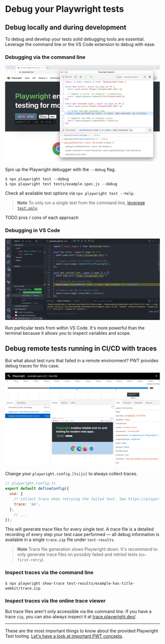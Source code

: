 # Debug your Playwright tests


## Debug locally and during development

To debug and develop your tests solid debugging tools are essential. Leverage the command line or the VS Code extension to debug with ease.
### Debugging via the command line

![Debugging session in VS Code](../../../assets/01-03-debugging-via-the-terminal.png)

Spin up the Playwright debugger with the `--debug` flag.

```
$ npx playwright test --debug
$ npx playwright test tests/example.spec.js --debug
```

Check all available test options via `npx playwright test --help`.

> **Note**
> To only run a single test from the command line, [leverage `test.only`](https://playwright.dev/docs/api/class-test#test-only).

TODO pros / cons of each approach
### Debugging in VS Code

![Debugging session in VS Code](../../../assets/01-03-debugging-in-vs-code.png)

Run particular tests from within VS Code. It's more powerful than the terminal because it allows you to inspect variables and scope.
## Debug remote tests running in CI/CD with traces

But what about test runs that failed in a remote environment? PWT provides debug traces for this case.

![Debugging a trace](../../../assets/01-03-traces.png)

Change your `playwright.config.[ts|js]` to always collect traces.

```javascript
// playwright.config.ts
export default defineConfig({
  use: {
    /* Collect trace when retrying the failed test. See https://playwright.dev/docs/trace-viewer */
    trace: 'on',
  },
	// ...
});
```

This will generate trace files for every single test. A trace file is a detailed recording of every step your test case performed — all debug information is available in a single `trace.zip` file under `test-results`.

> **Note**
> Trace file generation slows Playwright down. It's recommend to only generate trace files on possibly failed and retried tests (`on-first-retry`).

### Inspect traces via the command line

```
$ npx playwright show-trace test-results/example-has-title-webkit/trace.zip
```
### Inspect traces via the online trace viewer

But trace files aren't only accessible via the command line. If you have a trace `zip`, you can also always inspect it at [trace.playwright.dev/](https://trace.playwright.dev/).

------

These are the most important things to know about the provided Playwright Test tooling. [Let's have a look at important PWT concepts](../../02-writing-tests/01-locators-and-actionability/README.md).
